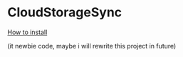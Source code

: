 # CloudStorageSync
[How to install](https://www.youtube.com/watch?v=6RdsqDnFxPo)

(it newbie code, maybe i will rewrite this project in future)
